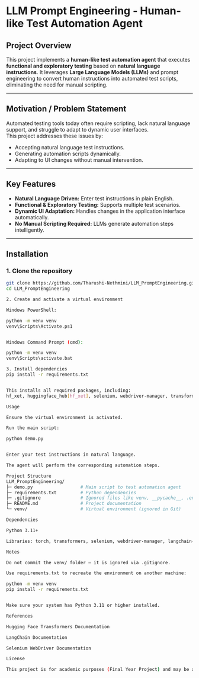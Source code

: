 # LLM Prompt Engineering - Human-like Test Automation Agent

## Project Overview

This project implements a **human-like test automation agent** that executes **functional and exploratory testing** based on **natural language instructions**. It leverages **Large Language Models (LLMs)** and prompt engineering to convert human instructions into automated test scripts, eliminating the need for manual scripting.

---

## Motivation / Problem Statement

Automated testing tools today often require scripting, lack natural language support, and struggle to adapt to dynamic user interfaces.  
This project addresses these issues by:  
- Accepting natural language test instructions.  
- Generating automation scripts dynamically.  
- Adapting to UI changes without manual intervention.  

---

## Key Features

- **Natural Language Driven:** Enter test instructions in plain English.  
- **Functional & Exploratory Testing:** Supports multiple test scenarios.  
- **Dynamic UI Adaptation:** Handles changes in the application interface automatically.  
- **No Manual Scripting Required:** LLMs generate automation steps intelligently.  

---

## Installation

### 1. Clone the repository

```bash
git clone https://github.com/Tharushi-Nethmini/LLM_PromptEngineering.git
cd LLM_PromptEngineering

2. Create and activate a virtual environment

Windows PowerShell:

python -m venv venv
venv\Scripts\Activate.ps1


Windows Command Prompt (cmd):

python -m venv venv
venv\Scripts\activate.bat

3. Install dependencies
pip install -r requirements.txt


This installs all required packages, including:
hf_xet, huggingface_hub[hf_xet], selenium, webdriver-manager, transformers, torch, langchain-community, and others.

Usage

Ensure the virtual environment is activated.

Run the main script:

python demo.py


Enter your test instructions in natural language.

The agent will perform the corresponding automation steps.

Project Structure
LLM_PromptEngineering/
├─ demo.py                  # Main script to test automation agent
├─ requirements.txt         # Python dependencies
├─ .gitignore               # Ignored files like venv, __pycache__, .env
├─ README.md                # Project documentation
└─ venv/                    # Virtual environment (ignored in Git)

Dependencies

Python 3.11+

Libraries: torch, transformers, selenium, webdriver-manager, langchain-community, hf_xet, huggingface_hub[hf_xet]

Notes

Do not commit the venv/ folder — it is ignored via .gitignore.

Use requirements.txt to recreate the environment on another machine:

python -m venv venv
pip install -r requirements.txt


Make sure your system has Python 3.11 or higher installed.

References

Hugging Face Transformers Documentation

LangChain Documentation

Selenium WebDriver Documentation

License

This project is for academic purposes (Final Year Project) and may be adapted for non-commercial research use.


